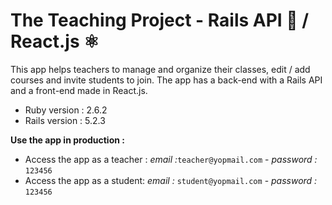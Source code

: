 # The Teaching Project - Rails API 💎 / React.js ⚛️

This app helps teachers to manage and organize their classes, edit / add courses and invite students to join. The app has a back-end with a Rails API and a front-end made in React.js.

* Ruby version : 2.6.2
* Rails version : 5.2.3

**Use the app in production :**
* Access the app as a teacher : *email :*`teacher@yopmail.com` - *password :* `123456`
* Access the app as a student: *email :* `student@yopmail.com` - *password :* `123456`
